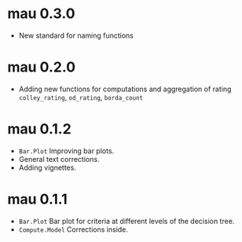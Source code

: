 # mau 0.3.0
* New standard for naming functions
  
# mau 0.2.0
* Adding new functions for computations and aggregation of rating `colley_rating`, `od_rating`, 
  `borda_count`

# mau 0.1.2

* `Bar.Plot` Improving bar plots.
* General text corrections.
* Adding vignettes.

# mau 0.1.1

* `Bar.Plot` Bar plot for criteria at different levels of the decision tree.
* `Compute.Model` Corrections inside.
